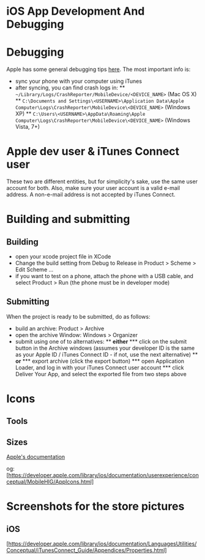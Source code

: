 iOS App Development And Debugging
==========

# Debugging


Apple has some general debugging tips [here](https://developer.apple.com/library/ios/qa/qa1747/_index.html). The most important info is:


* sync your phone with your computer using iTunes
* after syncing, you can find crash logs in:
** `~/Library/Logs/CrashReporter/MobileDevice/<DEVICE_NAME>` (Mac OS X)
** `C:\Documents and Settings\<USERNAME>\Application Data\Apple Computer\Logs\CrashReporter\MobileDevice\<DEVICE_NAME>` (Windows XP)
** `C:\Users\<USERNAME>\AppData\Roaming\Apple Computer\Logs\CrashReporter\MobileDevice\<DEVICE_NAME>` (Windows Vista, 7+)


# Apple dev user & iTunes Connect user


These two are different entities, but for simplicity's sake, use the same user account for both. Also, make sure your user account is a valid e-mail address. A non-e-mail address is not accepted by iTunes Connect.


# Building and submitting


## Building


* open your xcode project file in XCode
* Change the build setting from Debug to Release in Product > Scheme > Edit Scheme ...
* if you want to test on a phone, attach the phone with a USB cable, and select Product > Run (the phone must be in developer mode)


## Submitting


When the project is ready to be submitted, do as follows:


* build an archive: Product > Archive
* open the archive Window: Windows > Organizer
* submit using one of to alternatives:
** **either**
*** click on the submit button in the Archive windows (assumes your developer ID
    is the same as your Apple ID / iTunes Connect ID - if not, use the next
    alternative)
** **or**
*** export archive (click the export button)
*** open Application Loader, and log in with your iTunes Connect user account
*** click Deliver Your App, and select the exported file from two steps above




# Icons


## Tools


## Sizes


[Apple's documentation](https://developer.apple.com/library/ios/documentation/userexperience/conceptual/mobilehig/IconMatrix.html)


og: [https://developer.apple.com/library/ios/documentation/userexperience/conceptual/MobileHIG/AppIcons.html]


# Screenshots for the store pictures


## iOS


[https://developer.apple.com/library/ios/documentation/LanguagesUtilities/Conceptual/iTunesConnect_Guide/Appendices/Properties.html]
